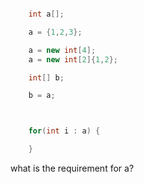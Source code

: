 


```java

    int a[];

    a = {1,2,3};

    a = new int[4];
    a = new int[2]{1,2};

    int[] b;

    b = a;



    for(int i : a) {

    }

```



what is the requirement for a?
